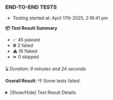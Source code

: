 ### END-TO-END TESTS

- Testing started at: April 17th 2025, 2:16:41 pm

**📦 Test Result Summary**

- ✅ 45 passed
- ❌ 2 failed
- ⚠️ 16 flaked
- ⏩ 0 skipped

⌛ _Duration: 9 minutes and 24 seconds_

**Overall Result**: 👎 Some tests failed.



<details>
    <summary>[Show/Hide] Test Result Details</summary>
    <div markdown="1">

| Test | Browser | Test Case | Tags | Result |
| :---: | :---: | :--- | :---: | :---: |
| 1 | chromium-meshery-provider | Transition to disconnected state and then back to connected state | unstable | ⚠️ |
| 2 | chromium-meshery-provider | Transition to ignored state and then back to connected state | unstable | ⚠️ |
| 3 | chromium-meshery-provider | Transition to not found state and then back to connected state | unstable | ⚠️ |
| 4 | chromium-meshery-provider | Delete Kubernetes cluster connections | unstable | ⚠️ |
| 5 | chromium-meshery-provider | Configure Existing Istio adapter through Mesh Adapter URL from Management page | unstable | ⚠️ |
| 6 | chromium-meshery-provider | Add performance profile with load generator &quot;fortio&quot; and service mesh &quot;None&quot; | unstable | ⚠️ |
| 7 | chromium-meshery-provider | Connect to Meshery Istio Adapter and configure it |  | ❌ |
| 8 | chromium-meshery-provider | Ping Istio Adapter | unstable | ⚠️ |
| 9 | chromium-local-provider | Add a cluster connection by uploading kubeconfig file | unstable | ⚠️ |
| 10 | chromium-local-provider | Transition to disconnected state and then back to connected state | unstable | ⚠️ |
| 11 | chromium-local-provider | Transition to ignored state and then back to connected state | unstable | ⚠️ |
| 12 | chromium-local-provider | Transition to not found state and then back to connected state | unstable | ⚠️ |
| 13 | chromium-local-provider | Delete Kubernetes cluster connections | unstable | ⚠️ |
| 14 | chromium-meshery-provider | View detailed result of a performance profile (Graph Visualiser) with load generator &quot;fortio&quot; and service mesh &quot;None&quot; | unstable | ⚠️ |
| 15 | chromium-local-provider | Configure Existing Istio adapter through Mesh Adapter URL from Management page | unstable | ⚠️ |
| 16 | chromium-meshery-provider | Edit the configuration of a performance profile with load generator &quot;fortio&quot; and service mesh &quot;None&quot; | unstable | ⚠️ |
| 17 | chromium-local-provider | Add performance profile with load generator &quot;fortio&quot; and service mesh &quot;None&quot; | unstable | ⚠️ |
| 18 | chromium-local-provider | Connect to Meshery Istio Adapter and configure it |  | ❌ |
| 19 | chromium-local-provider | Ping Istio Adapter | unstable | ⚠️ |
| 20 | chromium-meshery-provider | Compare test of a performance profile with load generator &quot;fortio&quot; and service mesh &quot;None&quot; | unstable | ⚠️ |
| 21 | chromium-local-provider | View detailed result of a performance profile (Graph Visualiser) with load generator &quot;fortio&quot; and service mesh &quot;None&quot; | unstable | ⚠️ |
| 22 | chromium-meshery-provider | Delete a performance profile with load generator &quot;fortio&quot; and service mesh &quot;None&quot; | unstable | ⚠️ |
| 23 | chromium-local-provider | Edit the configuration of a performance profile with load generator &quot;fortio&quot; and service mesh &quot;None&quot; | unstable | ⚠️ |
| 24 | chromium-local-provider | Compare test of a performance profile with load generator &quot;fortio&quot; and service mesh &quot;None&quot; | unstable | ⚠️ |
| 25 | chromium-local-provider | Delete a performance profile with load generator &quot;fortio&quot; and service mesh &quot;None&quot; | unstable | ⚠️ |

</div>
</details>


<!-- To see the full report, please visit our CI/CD pipeline with reporter. -->